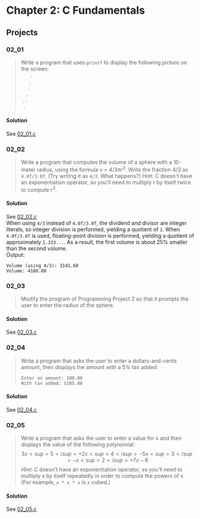 # Chapter 2: C Fundamentals
## Projects

### 02_01
> Write a program that uses `printf` to display the following picture on the screen:\
> &emsp;&ensp;&nbsp;.\
> &emsp;&ensp;.\
> &emsp;&nbsp;.\
> .&ensp;&nbsp;.\
> &nbsp;.&nbsp;.\
> &ensp;.
#### Solution
See [02_01.c](02_01.c)

### 02_02
> Write a program that computes the volume of a sphere with a 10-meter radius, using the formula v = 4/3πr<sup>3</sup>. Write the fraction 4/3 as `4.0f/3.0f`. (Try writing it as `4/3`. What happens?) Hint: C doesn't have an exponentiation operator, so you'll need to multiply r by itself twice to compute r<sup>3</sup>.
#### Solution
See [02_02.c](02_02.c)\
When using `4/3` instead of `4.0f/3.0f`, the dividend and divisor are integer literals, so integer division is performed, yielding a quotient of `1`. When `4.0f/3.0f` is used, floating-point division is performed, yielding a quotient of approximately `1.333...`. As a result, the first volume is about 25% smaller than the second volume.\
Output:
```
Volume (using 4/3): 3141.60
Volume: 4188.80
```

### 02_03
> Modify the program of Programming Project 2 so that it prompts the user to enter the radius of the sphere.
#### Solution
See [02_03.c](02_03.c)

### 02_04
> Write a program that asks the user to enter a dollars-and-cents amount, then displays the amount with a 5% tax added:
> ```
> Enter an amount: 100.00
> With tax added: $105.00
> ```
#### Solution
See [02_04.c](02_04.c)

### 02_05
> Write a program that asks the user to enter a value for x and then displays the value of the following polynomial:\
> $$3x<sup>5</sup> + 2x<sup>4</sup> - 5x<sup>3</sup> - x<sup>2</sup> + 7x - 6$$
> *Hint*: C doesn't have an exponentiation operator, so you'll need to multiply x by itself repeatedly in order to compute the powers of x. (For example, `x * x * x` is `x` cubed.)
#### Solution
See [02_05.c](02_05.c)
